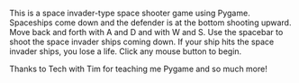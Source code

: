 This is a space invader-type space shooter game using Pygame.
Spaceships come down and the defender is at the bottom shooting upward.
Move back and forth with A and D and with W and S.
Use the spacebar to shoot the space invader ships coming down.
If your ship hits the space invader ships, you lose a life.
Click any mouse button to begin.

Thanks to Tech with Tim for teaching me Pygame and so much more!
